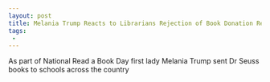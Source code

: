 ```yaml
---
layout: post
title: Melania Trump Reacts to Librarians Rejection of Book Donation Remains Committed to Helping Children
tags:
 -
---
```

As part of National Read a Book Day first lady Melania Trump sent Dr Seuss books to schools across the country

